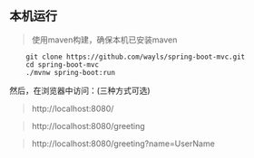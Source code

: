 
## 本机运行

> 使用maven构建，确保本机已安装maven

```
	git clone https://github.com/wayls/spring-boot-mvc.git
	cd spring-boot-mvc
	./mvnw spring-boot:run
```

然后，在浏览器中访问：(三种方式可选)
> http://localhost:8080/

> http://localhost:8080/greeting

> http://localhost:8080/greeting?name=UserName

>
